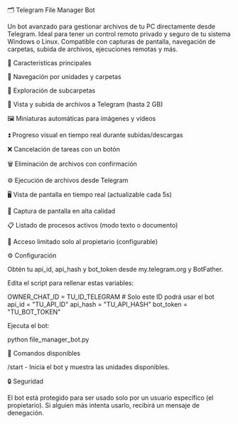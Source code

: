 🗂️ Telegram File Manager Bot

Un bot avanzado para gestionar archivos de tu PC directamente desde Telegram. Ideal para tener un control remoto privado y seguro de tu sistema Windows o Linux. Compatible con capturas de pantalla, navegación de carpetas, subida de archivos, ejecuciones remotas y más.

🚀 Características principales

💽 Navegación por unidades y carpetas

📂 Exploración de subcarpetas

📄 Vista y subida de archivos a Telegram (hasta 2 GB)

🖼️ Miniaturas automáticas para imágenes y vídeos

⏫ Progreso visual en tiempo real durante subidas/descargas

❌ Cancelación de tareas con un botón

🗑️ Eliminación de archivos con confirmación

⚙️ Ejecución de archivos desde Telegram

🖥️ Vista de pantalla en tiempo real (actualizable cada 5s)

📸 Captura de pantalla en alta calidad

📋 Listado de procesos activos (modo texto o documento)

🔐 Acceso limitado solo al propietario (configurable)

⚙️ Configuración

Obtén tu api_id, api_hash y bot_token desde my.telegram.org y BotFather.

Edita el script para rellenar estas variables:

OWNER_CHAT_ID = TU_ID_TELEGRAM  # Solo este ID podrá usar el bot
api_id = "TU_API_ID"
api_hash = "TU_API_HASH"
bot_token = "TU_BOT_TOKEN"

Ejecuta el bot:

python file_manager_bot.py

🧪 Comandos disponibles

/start - Inicia el bot y muestra las unidades disponibles.

🔒 Seguridad

El bot está protegido para ser usado solo por un usuario específico (el propietario). Si alguien más intenta usarlo, recibirá un mensaje de denegación.

